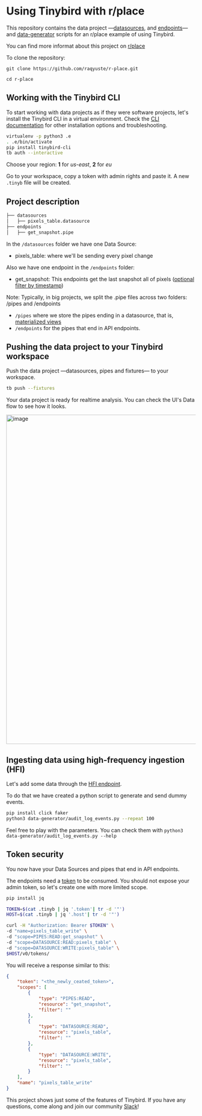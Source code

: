 # Using Tinybird with r/place

This repository contains the data project —[datasources](./datasources), and [endpoints](./endpoints)— and [data-generator](./data-generator) scripts for an r/place example of using Tinybird.

You can find more informat about this project on [r/place](https://www.reddit.com/r/place/)

To clone the repository:

`git clone https://github.com/raqyuste/r-place.git`

`cd r-place`

## Working with the Tinybird CLI

To start working with data projects as if they were software projects, let's install the Tinybird CLI in a virtual environment.
Check the [CLI documentation](https://docs.tinybird.co/cli.html) for other installation options and troubleshooting.

```bash
virtualenv -p python3 .e
. .e/bin/activate
pip install tinybird-cli
tb auth --interactive
```

Choose your region: __1__ for _us-east_, __2__ for _eu_

Go to your workspace, copy a token with admin rights and paste it. A new `.tinyb` file will be created.  

## Project description

```bash
├── datasources
│   ├── pixels_table.datasource
├── endpoints
│   ├── get_snapshot.pipe
```

In the `/datasources` folder we have one Data Source:
- pixels_table: where we'll be sending every pixel change

Also we have one endpoint in the `/endpoints` folder:
- get_snapshot: This endpoints get the last snapshot all of pixels ([optional filter by timestamp]((https://guides.tinybird.co/guide/using-dynamic-parameters-for-changing-aggregation-types-on-the-fly)))

Note:
Typically, in big projects, we split the .pipe files across two folders: /pipes and /endpoints
- `/pipes` where we store the pipes ending in a datasource, that is, [materialized views](https://guides.tinybird.co/guide/materialized-views)
- `/endpoints` for the pipes that end in API endpoints. 

## Pushing the data project to your Tinybird workspace

Push the data project —datasources, pipes and fixtures— to your workspace.

```bash
tb push --fixtures
```
  
Your data project is ready for realtime analysis. You can check the UI's Data flow to see how it looks.

<img width="873" alt="image" src="https://user-images.githubusercontent.com/51535157/171652448-8ce46bbb-8194-4d6c-89e8-53f0c816a4df.png">


## Ingesting data using high-frequency ingestion (HFI)

Let's add some data through the [HFI endpoint](https://www.tinybird.co/guide/high-frequency-ingestion).

To do that we have created a python script to generate and send dummy events.

```bash
pip install click faker
python3 data-generator/audit_log_events.py --repeat 100
```

Feel free to play with the parameters. You can check them with `python3 data-generator/audit_log_events.py --help`

## Token security

You now have your Data Sources and pipes that end in API endpoints. 

The endpoints need a [token](https://www.tinybird.co/guide/serverless-analytics-api) to be consumed. You should not expose your admin token, so let's create one with more limited scope.

```bash
pip install jq

TOKEN=$(cat .tinyb | jq '.token'| tr -d '"')
HOST=$(cat .tinyb | jq '.host'| tr -d '"')

curl -H "Authorization: Bearer $TOKEN" \
-d "name=pixels_table_write" \
-d "scope=PIPES:READ:get_snapshot" \
-d "scope=DATASOURCE:READ:pixels_table" \
-d "scope=DATASOURCE:WRITE:pixels_table" \
$HOST/v0/tokens/
```

You will receive a response similar to this:

```json
{
    "token": "<the_newly_ceated_token>",
    "scopes": [
        {
            "type": "PIPES:READ",
            "resource": "get_snapshot",
            "filter": ""
        },
        {
            "type": "DATASOURCE:READ",
            "resource": "pixels_table",
            "filter": ""
        },
        {
            "type": "DATASOURCE:WRITE",
            "resource": "pixels_table",
            "filter": ""
        }
    ],
    "name": "pixels_table_write"
}
```

This project shows just some of the features of Tinybird. If you have any questions, come along and join our community [Slack](https://join.slack.com/t/tinybird-community/shared_invite/zt-yi4hb0ht-IXn9iVuewXIs3QXVqKS~NQ)!

